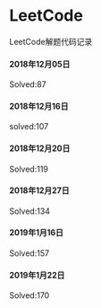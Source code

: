 # LeetCode
LeetCode解题代码记录

#### 2018年12月05日
Solved:87
#### 2018年12月16日
solved:107
#### 2018年12月20日
Solved:119
#### 2018年12月27日
Solved:134
#### 2019年1月16日
Solved:157
#### 2019年1月22日
Solved:170